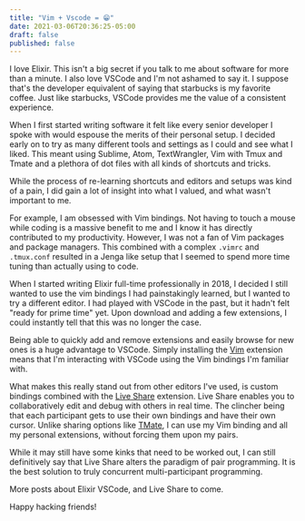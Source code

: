 ```yaml
---
title: "Vim + Vscode = 😁"
date: 2021-03-06T20:36:25-05:00
draft: false
published: false
---
```


I love Elixir. This isn't a big secret if you talk to me about software for more than a minute. I also love VSCode and I'm not ashamed to say it. I suppose that's the developer equivalent of saying that starbucks is my favorite coffee. Just like starbucks, VSCode provides me the value of a consistent experience.  

When I first started writing software it felt like every senior developer I spoke with would espouse the merits of their personal setup. I decided early on to try as many different tools and settings as I could and see what I liked. This meant using Sublime, Atom, TextWrangler, Vim with Tmux and Tmate and a plethora of dot files with all kinds of shortcuts and tricks.

While the process of re-learning shortcuts and editors and setups was kind of a pain, I did gain a lot of insight into what I valued, and what wasn't important to me. 

For example, I am obsessed with Vim bindings. Not having to touch a mouse while coding is a massive benefit to me and I know it has directly contributed to my productivity. However, I was not a fan of Vim packages and package managers. This combined with a complex `.vimrc` and `.tmux.conf` resulted in a Jenga like setup that I seemed to spend more time tuning than actually using to code.  

When I started writing Elixir full-time professionally in 2018, I decided I still wanted to use the vim bindings I had painstakingly learned, but I wanted to try a different editor. I had played with VSCode in the past, but it hadn't felt "ready for prime time" yet. Upon download and adding a few extensions, I could instantly tell that this was no longer the case. 

Being able to quickly add and remove extensions and easily browse for new ones is a huge advantage to VSCode. Simply installing the [Vim](https://marketplace.visualstudio.com/items?itemName=vscodevim.vim) extension means that I'm interacting with VSCode using the Vim bindings I'm familiar with.

What makes this really stand out from other editors I've used, is custom bindings combined with the [Live Share](https://marketplace.visualstudio.com/items?itemName=MS-vsliveshare.vsliveshare) extension. Live Share enables you to collaboratively edit and debug with others in real time. The clincher being that each participant gets to use their own bindings and have their own cursor. Unlike sharing options like [TMate](https://tmate.io), I can use my Vim binding and all my personal extensions, without forcing them upon my pairs.  

While it may still have some kinks that need to be worked out, I can still definitively say that Live Share alters the paradigm of pair programming. It is the best solution to truly concurrent multi-participant programming.

More posts about Elixir VSCode, and Live Share to come. 

Happy hacking friends!
